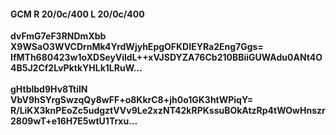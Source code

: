 #### GCM R 20/0c/400 L 20/0c/400
**dvFmG7eF3RNDmXbb**<br/>**X9WSaO3WVCDrnMk4YrdWjyhEpgOFKDIEYRa2Eng7Ggs=**<br/>**IfMTh680423w1oXDSeyVildL++xVJSDYZA76Cb210BBiiGUWAdu0ANt4O4B5J2Cf2LvPktkYHLk1LRuW...**<br/><br/>
**gHtblbd9Hv8TtilN**<br/>**VbV9hSYrgSwzqQy8wFF+o8KkrC8+jh0o1GK3htWPiqY=**<br/>**R/LiKX3knPEoZc5udgztVVv9Le2xzNT42kRPKssuBOkAtzRp4tWOwHnszr2809wT+e16H7E5wtU1Trxu...**
